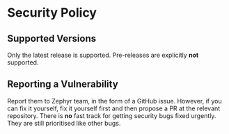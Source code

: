 # Security Policy

## Supported Versions

Only the latest release is supported. Pre-releases are explicitly **not** supported.

## Reporting a Vulnerability

Report them to Zephyr team, in the form of a GitHub issue.
However, if you can fix it yourself, fix it yourself first and then propose
a PR at the relevant repository. There is **no** fast track for getting security bugs fixed
urgently. They are still prioritised like other bugs.
